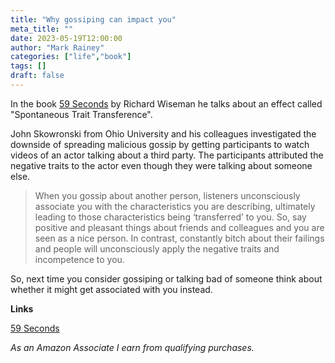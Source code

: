 ```yaml
---
title: "Why gossiping can impact you"
meta_title: ""
date: 2023-05-19T12:00:00
author: "Mark Rainey"
categories: ["life","book"]
tags: []
draft: false
---
```


In the book [59 Seconds](https://amzn.to/3IBjkjq) by Richard Wiseman he talks about an effect called "Spontaneous Trait Transference".


John Skowronski from Ohio University and his colleagues investigated the downside of spreading malicious gossip by getting participants to watch videos of an actor talking about a third party. The participants attributed the negative traits to the actor even though they were talking about someone else.

> When you gossip about another person, listeners unconsciously associate you with the characteristics you are describing, ultimately leading to those characteristics being ‘transferred’ to you. So, say positive and pleasant things about friends and colleagues and you are seen as a nice person. In contrast, constantly bitch about their failings and people will unconsciously apply the negative traits and incompetence to you.

So, next time you consider gossiping or talking bad of someone think about whether it might get associated with you instead.

__Links__

[59 Seconds](https://amzn.to/3IBjkjq) 

*As an Amazon Associate I earn from qualifying purchases.*
